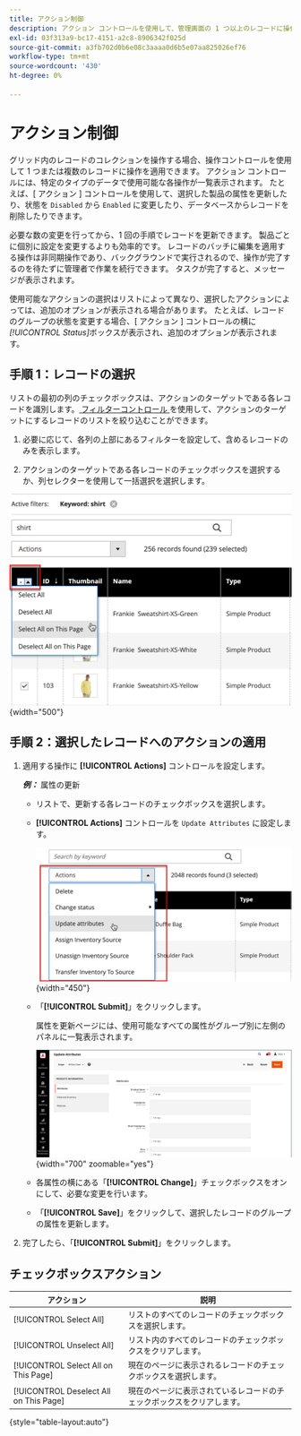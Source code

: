 ```yaml
---
title: アクション制御
description: アクション コントロールを使用して、管理画面の 1 つ以上のレコードに操作を適用する方法を説明します。
exl-id: 03f313a9-bc17-4151-a2c8-8906342f025d
source-git-commit: a3fb702d0b6e08c3aaaa0d6b5e07aa825026ef76
workflow-type: tm+mt
source-wordcount: '430'
ht-degree: 0%

---
```


# アクション制御

グリッド内のレコードのコレクションを操作する場合、操作コントロールを使用して 1 つまたは複数のレコードに操作を適用できます。 アクション コントロールには、特定のタイプのデータで使用可能な各操作が一覧表示されます。 たとえば、[ アクション ] コントロールを使用して、選択した製品の属性を更新したり、状態を `Disabled` から `Enabled` に変更したり、データベースからレコードを削除したりできます。

必要な数の変更を行ってから、1 回の手順でレコードを更新できます。 製品ごとに個別に設定を変更するよりも効率的です。 レコードのバッチに編集を適用する操作は非同期操作であり、バックグラウンドで実行されるので、操作が完了するのを待たずに管理者で作業を続行できます。 タスクが完了すると、メッセージが表示されます。

使用可能なアクションの選択はリストによって異なり、選択したアクションによっては、追加のオプションが表示される場合があります。 たとえば、レコードのグループの状態を変更する場合、[ アクション ] コントロールの横に _[!UICONTROL Status]_&#x200B;ボックスが表示され、追加のオプションが表示されます。

## 手順 1：レコードの選択

リストの最初の列のチェックボックスは、アクションのターゲットである各レコードを識別します。 [&#x200B; フィルターコントロール &#x200B;](admin-grid-controls.md) を使用して、アクションのターゲットにするレコードのリストを絞り込むことができます。

1. 必要に応じて、各列の上部にあるフィルターを設定して、含めるレコードのみを表示します。

1. アクションのターゲットである各レコードのチェックボックスを選択するか、列セレクターを使用して一括選択を選択します。

![&#x200B; ページ上のすべてまたはすべてを選択または選択解除 &#x200B;](./assets/action-change-selection.png){width="500"}

## 手順 2：選択したレコードへのアクションの適用

1. 適用する操作に **[!UICONTROL Actions]** コントロールを設定します。

   **_例：_** 属性の更新

   - リストで、更新する各レコードのチェックボックスを選択します。

   - **[!UICONTROL Actions]** コントロールを `Update Attributes` に設定します。

     ![&#x200B; 「属性を更新」アクションを選択 &#x200B;](./assets/action-select.png){width="450"}

   - 「**[!UICONTROL Submit]**」をクリックします。

     属性を更新ページには、使用可能なすべての属性がグループ別に左側のパネルに一覧表示されます。

     ![&#x200B; 属性を更新ページ &#x200B;](./assets/action-update-attributes.png){width="700" zoomable="yes"}

   - 各属性の横にある「**[!UICONTROL Change]**」チェックボックスをオンにして、必要な変更を行います。

   - 「**[!UICONTROL Save]**」をクリックして、選択したレコードのグループの属性を更新します。

1. 完了したら、「**[!UICONTROL Submit]**」をクリックします。

## チェックボックスアクション

| アクション | 説明 |
|--- |--- |
| [!UICONTROL Select All] | リストのすべてのレコードのチェックボックスを選択します。 |
| [!UICONTROL Unselect All] | リスト内のすべてのレコードのチェックボックスをクリアします。 |
| [!UICONTROL Select All on This Page] | 現在のページに表示されるレコードのチェックボックスを選択します。 |
| [!UICONTROL Deselect All on This Page] | 現在のページに表示されているレコードのチェックボックスをクリアします。 |

{style="table-layout:auto"}
